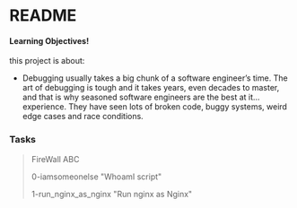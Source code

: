 # README 
#### Learning Objectives!
this project is about:
  - Debugging usually takes a big chunk of a software engineer’s time. The art of debugging is tough and it takes years, even decades to master, and that is why seasoned software engineers are the best at it… experience. They have seen lots of broken code, buggy systems, weird edge cases and race conditions.

### Tasks
> FireWall ABC
>
> 0-iamsomeonelse "WhoamI script"
>
> 1-run_nginx_as_nginx "Run nginx as Nginx"
>
